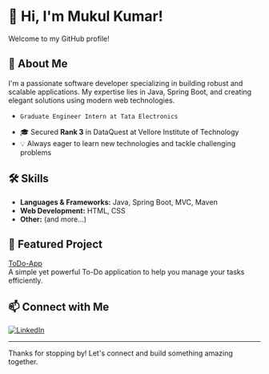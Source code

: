 # 👋 Hi, I'm Mukul Kumar!

Welcome to my GitHub profile!

## 🚀 About Me
I'm a passionate software developer specializing in building robust and scalable applications. My expertise lies in Java, Spring Boot, and creating elegant solutions using modern web technologies.

-     Graduate Engineer Intern at Tata Electronics
- 🎓 Secured **Rank 3** in DataQuest at Vellore Institute of Technology
- 💡 Always eager to learn new technologies and tackle challenging problems

## 🛠️ Skills
- **Languages & Frameworks:** Java, Spring Boot, MVC, Maven
- **Web Development:** HTML, CSS
- **Other:** (and more...)

## 🌟 Featured Project

[ToDo-App](https://github.com/mukulk8/ToDo-App)  
A simple yet powerful To-Do application to help you manage your tasks efficiently.

## 📫 Connect with Me
[![LinkedIn](https://img.shields.io/badge/LinkedIn-blue?style=flat&logo=linkedin)](https://www.linkedin.com/in/mukul-kumar-a738651a6/)

---

Thanks for stopping by! Let's connect and build something amazing together.

